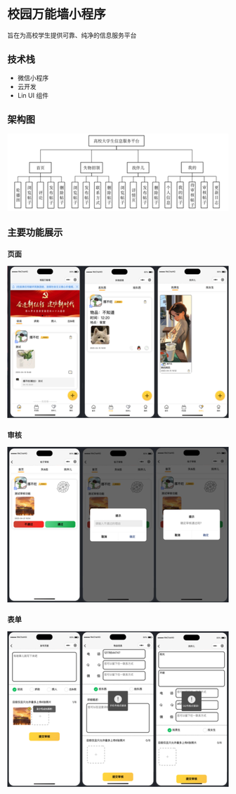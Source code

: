 # 校园万能墙小程序
旨在为高校学生提供可靠、纯净的信息服务平台

## 技术栈
* 微信小程序
* 云开发
* Lin UI 组件

## 架构图
![img-架构图](./doc/架构图.png)

## 主要功能展示
### 页面
![img-页面](./doc/display.jpg)
### 审核
![img-审核](./doc//feature.jpg)
### 表单
![img-表单](./doc//form.jpg)
